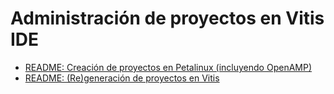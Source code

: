 # Administración de proyectos en Vitis IDE


 * [README: Creación de proyectos en Petalinux (incluyendo OpenAMP)](./petalinux/README.md)
 * [README: (Re)generación de proyectos en Vitis ](./Vitis/projects/README.md)
